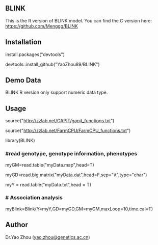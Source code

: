 ## BLINK
This is the R version of BLINK model. You can find the C version here: https://github.com/Menggg/BLINK
## Installation
install.packages("devtools")

devtools::install_github("YaoZhou89/BLINK")

## Demo Data
BLINK R version only support numeric data type.

## Usage
source("http://zzlab.net/GAPIT/gapit_functions.txt")

source("http://zzlab.net/FarmCPU/FarmCPU_functions.txt")

library(BLINK)

### #read genotype, genotype information, phenotypes
myGM=read.table("myData.map",head=T)

myGD=read.big.matrix("myData.dat",head=F,sep="\t",type="char")

myY = read.table("myData.txt",head = T)

### # Association analysis
myBlink=Blink(Y=myY,GD=myGD,GM=myGM,maxLoop=10,time.cal=T)

## Author
Dr.Yao Zhou (yao.zhou@genetics.ac.cn)
